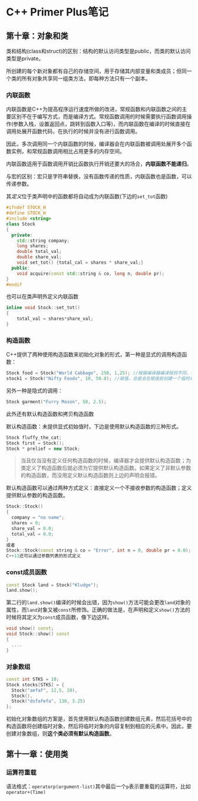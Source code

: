 # C++ Primer Plus笔记



## 第十章：对象和类



类和结构(class和struct)的区别：结构的默认访问类型是public，而类的默认访问类型是private。    

所创建的每个新对象都有自己的存储空间，用于存储其内部变量和类成员；但同一个类的所有对象共享同一组类方法，即每种方法只有一个副本。  

### 内联函数 

内联函数是C++为提高程序运行速度所做的改进，常规函数和内联函数之间的主要区别不在于编写方式，而是编译方式。常规函数调用的时候需要执行函数调用操作(参数入栈，设置返回点，跳转到函数入口等)，而内联函数在编译的时候直接在调用处展开函数代码，在执行的时候并没有进行函数调用。  

因此，多次调用同一个内联函数的时候，编译器会在内联函数被调用处展开多个函数实例，和常规函数调用相比占用更多的内存空间。  

内联函数适用于函数调用开销比函数执行开销还要大的场合，**内联函数不能递归**。    

与宏的区别：宏只是字符串替换，没有函数传递的性质，内联函数也是函数，可以传递参数。    

其*定义*位于类声明中的函数都将自动成为内联函数(下边的`set_tot`函数)  

``` c++
#ifndef STOCK_H
#define STOCK_H
#include <string>
class Stock
{
  private:
  	std::string company;
  	long shares;
  	double total_val;
  	double share_val;
  	void set_tot() {total_cal = shares * share_val;}
  public:
  	void acquire(const std::string & co, long n, double pr);
}
#endif
```

也可以在类声明外定义内联函数  

```c++
inline void Stock::set_tot()
{
	total_val = shares*share_val;
}
```



### 构造函数

C++提供了两种使用构造函数来初始化对象的形式，第一种是显式的调用构造函数：

```c++
Stock food = Stock("World Cabbage", 250, 1,25); //根据编译器编译规则不同，可能会创建临时对象
stock1 = Stock("Nifty Foods", 10, 50.0); //赋值，总是会在赋值前创建一个临时对象，效率更低
```

另外一种是隐式的调用：

``` c++
Stock garment("Furry Mason", 50, 2.5);
```



此外还有默认构造函数和拷贝构造函数  

默认构造函数：未提供显式初始值时，下边是使用默认构造函数的三种形式。  

``` c++
Stock fluffy_the_cat;
Stock first = Stock();
Stock * prelief = new Stock;
```

> 当且仅当没有定义任何构造函数的时候，编译器才会提供默认构造函数；为类定义了构造函数后就必须为它提供默认构造函数。如果定义了非默认参数的构造函数，而没用定义默认构造函数则上边的声明会报错。

默认构造函数可以通过两种方式定义：直接定义一个不接收参数的构造函数；定义提供默认参数的构造函数。  

``` c++
Stock::Stock()
{
  company = "no name";
  shares = 0;
  share_val = 0.0;
  total_val = 0.0;
}
或者
Stock::Stock(const string & co = "Error", int n = 0, double pr = 0.0);
C++11还可以通过参数列表的形式定义
```

### const成员函数

``` c++
const Stock land = Stock("Kludge");
land.show();
```

第二行的`land.show()`编译的时候会出错，因为`show()`方法可能会更改`land`对象的属性，而`land`对象又被`const`所修饰。正确的做法是，在声明和定义`show()`方法的时候将其定义为`const`成员函数，像下边这样。  

``` c++
void show() const;
void Stock::show() const
{
  ....
}
```

### 对象数组

``` c++
const int STKS = 10;
Stock stocks[STKS] = {
  Stock("aefaf", 12,5, 20),
  Stock(),
  Stock("dsfafefa", 130, 3.25)
};
```

初始化对象数组的方案是，首先使用默认构造函数创建数组元素，然后花括号中的构造函数将创建临时对象，然后将临时对象的内容复制到相应的元素中。因此，要创建对象数组，则**这个类必须有默认构造函数**。

## 第十一章：使用类



### 运算符重载

语法格式：`operatorp(argument-list)`其中最后一个`p`表示要重载的运算符，比如`operator+(Time)`